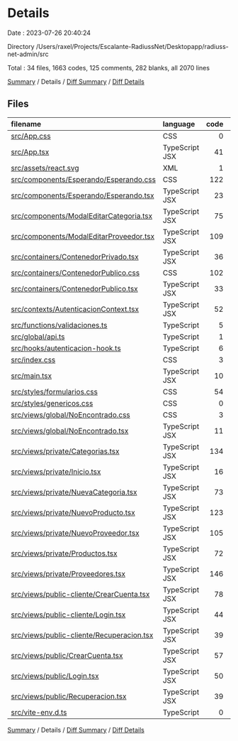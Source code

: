 # Details

Date : 2023-07-26 20:40:24

Directory /Users/raxel/Projects/Escalante-RadiussNet/Desktopapp/radiuss-net-admin/src

Total : 34 files,  1663 codes, 125 comments, 282 blanks, all 2070 lines

[Summary](results.md) / Details / [Diff Summary](diff.md) / [Diff Details](diff-details.md)

## Files
| filename | language | code | comment | blank | total |
| :--- | :--- | ---: | ---: | ---: | ---: |
| [src/App.css](/src/App.css) | CSS | 0 | 0 | 1 | 1 |
| [src/App.tsx](/src/App.tsx) | TypeScript JSX | 41 | 2 | 5 | 48 |
| [src/assets/react.svg](/src/assets/react.svg) | XML | 1 | 0 | 0 | 1 |
| [src/components/Esperando/Esperando.css](/src/components/Esperando/Esperando.css) | CSS | 122 | 0 | 3 | 125 |
| [src/components/Esperando/Esperando.tsx](/src/components/Esperando/Esperando.tsx) | TypeScript JSX | 23 | 0 | 3 | 26 |
| [src/components/ModalEditarCategoria.tsx](/src/components/ModalEditarCategoria.tsx) | TypeScript JSX | 75 | 0 | 12 | 87 |
| [src/components/ModalEditarProveedor.tsx](/src/components/ModalEditarProveedor.tsx) | TypeScript JSX | 109 | 0 | 12 | 121 |
| [src/containers/ContenedorPrivado.tsx](/src/containers/ContenedorPrivado.tsx) | TypeScript JSX | 36 | 0 | 7 | 43 |
| [src/containers/ContenedorPublico.css](/src/containers/ContenedorPublico.css) | CSS | 102 | 0 | 20 | 122 |
| [src/containers/ContenedorPublico.tsx](/src/containers/ContenedorPublico.tsx) | TypeScript JSX | 33 | 0 | 7 | 40 |
| [src/contexts/AutenticacionContext.tsx](/src/contexts/AutenticacionContext.tsx) | TypeScript JSX | 52 | 0 | 8 | 60 |
| [src/functions/validaciones.ts](/src/functions/validaciones.ts) | TypeScript | 5 | 0 | 0 | 5 |
| [src/global/api.ts](/src/global/api.ts) | TypeScript | 1 | 0 | 0 | 1 |
| [src/hooks/autenticacion-hook.ts](/src/hooks/autenticacion-hook.ts) | TypeScript | 6 | 0 | 2 | 8 |
| [src/index.css](/src/index.css) | CSS | 3 | 0 | 0 | 3 |
| [src/main.tsx](/src/main.tsx) | TypeScript JSX | 10 | 0 | 3 | 13 |
| [src/styles/formularios.css](/src/styles/formularios.css) | CSS | 54 | 0 | 10 | 64 |
| [src/styles/genericos.css](/src/styles/genericos.css) | CSS | 0 | 0 | 1 | 1 |
| [src/views/global/NoEncontrado.css](/src/views/global/NoEncontrado.css) | CSS | 3 | 0 | 1 | 4 |
| [src/views/global/NoEncontrado.tsx](/src/views/global/NoEncontrado.tsx) | TypeScript JSX | 11 | 0 | 3 | 14 |
| [src/views/private/Categorias.tsx](/src/views/private/Categorias.tsx) | TypeScript JSX | 134 | 0 | 16 | 150 |
| [src/views/private/Inicio.tsx](/src/views/private/Inicio.tsx) | TypeScript JSX | 16 | 0 | 7 | 23 |
| [src/views/private/NuevaCategoria.tsx](/src/views/private/NuevaCategoria.tsx) | TypeScript JSX | 73 | 0 | 14 | 87 |
| [src/views/private/NuevoProducto.tsx](/src/views/private/NuevoProducto.tsx) | TypeScript JSX | 123 | 118 | 19 | 260 |
| [src/views/private/NuevoProveedor.tsx](/src/views/private/NuevoProveedor.tsx) | TypeScript JSX | 105 | 0 | 13 | 118 |
| [src/views/private/Productos.tsx](/src/views/private/Productos.tsx) | TypeScript JSX | 72 | 0 | 10 | 82 |
| [src/views/private/Proveedores.tsx](/src/views/private/Proveedores.tsx) | TypeScript JSX | 146 | 0 | 17 | 163 |
| [src/views/public-cliente/CrearCuenta.tsx](/src/views/public-cliente/CrearCuenta.tsx) | TypeScript JSX | 78 | 1 | 19 | 98 |
| [src/views/public-cliente/Login.tsx](/src/views/public-cliente/Login.tsx) | TypeScript JSX | 44 | 0 | 15 | 59 |
| [src/views/public-cliente/Recuperacion.tsx](/src/views/public-cliente/Recuperacion.tsx) | TypeScript JSX | 39 | 1 | 11 | 51 |
| [src/views/public/CrearCuenta.tsx](/src/views/public/CrearCuenta.tsx) | TypeScript JSX | 57 | 1 | 15 | 73 |
| [src/views/public/Login.tsx](/src/views/public/Login.tsx) | TypeScript JSX | 50 | 0 | 16 | 66 |
| [src/views/public/Recuperacion.tsx](/src/views/public/Recuperacion.tsx) | TypeScript JSX | 39 | 1 | 11 | 51 |
| [src/vite-env.d.ts](/src/vite-env.d.ts) | TypeScript | 0 | 1 | 1 | 2 |

[Summary](results.md) / Details / [Diff Summary](diff.md) / [Diff Details](diff-details.md)